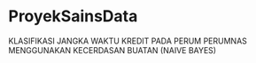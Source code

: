 # ProyekSainsData
KLASIFIKASI JANGKA WAKTU KREDIT PADA PERUM PERUMNAS MENGGUNAKAN KECERDASAN BUATAN (NAIVE BAYES)
